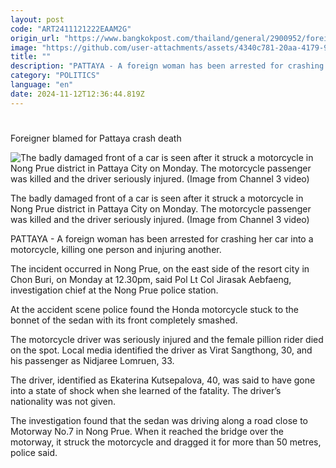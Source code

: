```yaml
---
layout: post
code: "ART2411121222EAAM2G"
origin_url: "https://www.bangkokpost.com/thailand/general/2900952/foreigner-blamed-for-pattaya-crash-death"
image: "https://github.com/user-attachments/assets/4340c781-20aa-4179-9f28-7a0ea0a73ca9"
title: ""
description: "PATTAYA - A foreign woman has been arrested for crashing her car into a motorcycle, killing one person and injuring another."
category: "POLITICS"
language: "en"
date: 2024-11-12T12:36:44.819Z
---
```


# 

Foreigner blamed for Pattaya crash death

![The badly damaged front of a car is seen after it struck a motorcycle in Nong Prue district in Pattaya City on Monday. The motorcycle passenger was killed and the driver seriously injured. (Image from Channel 3 video)](https://github.com/user-attachments/assets/42e0db77-1037-4361-918a-95eb207bcfc6)

The badly damaged front of a car is seen after it struck a motorcycle in Nong Prue district in Pattaya City on Monday. The motorcycle passenger was killed and the driver seriously injured. (Image from Channel 3 video)

PATTAYA - A foreign woman has been arrested for crashing her car into a motorcycle, killing one person and injuring another.

The incident occurred in Nong Prue, on the east side of the resort city in Chon Buri, on Monday at 12.30pm, said Pol Lt Col Jirasak Aebfaeng, investigation chief at the Nong Prue police station.

At the accident scene police found the Honda motorcycle stuck to the bonnet of the sedan with its front completely smashed.

The motorcycle driver was seriously injured and the female pillion rider died on the spot. Local media identified the driver as Virat Sangthong, 30, and his passenger as Nidjaree Lomruen, 33.

The driver, identified as Ekaterina Kutsepalova, 40, was said to have gone into a state of shock when she learned of the fatality. The driver’s nationality was not given.

The investigation found that the sedan was driving along a road close to Motorway No.7 in Nong Prue. When it reached the bridge over the motorway, it struck the motorcycle and dragged it for more than 50 metres, police said.